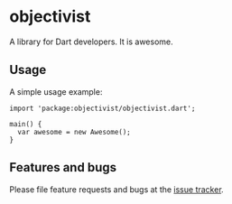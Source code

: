 # objectivist

A library for Dart developers. It is awesome.

## Usage

A simple usage example:

    import 'package:objectivist/objectivist.dart';

    main() {
      var awesome = new Awesome();
    }

## Features and bugs

Please file feature requests and bugs at the [issue tracker][tracker].

[tracker]: http://example.com/issues/replaceme

